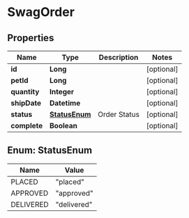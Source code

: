 
# SwagOrder

## Properties
Name | Type | Description | Notes
------------ | ------------- | ------------- | -------------
**id** | **Long** |  |  [optional]
**petId** | **Long** |  |  [optional]
**quantity** | **Integer** |  |  [optional]
**shipDate** | **Datetime** |  |  [optional]
**status** | [**StatusEnum**](#StatusEnum) | Order Status |  [optional]
**complete** | **Boolean** |  |  [optional]


<a name="StatusEnum"></a>
## Enum: StatusEnum
Name | Value
---- | -----
PLACED | &quot;placed&quot;
APPROVED | &quot;approved&quot;
DELIVERED | &quot;delivered&quot;



